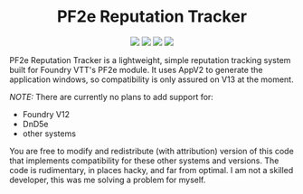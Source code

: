 <h1 align="center">PF2e Reputation Tracker</h1>

<p align="center">
    <img src="https://img.shields.io/badge/V13-Foudry_VTT-green" />
    <img src="https://img.shields.io/badge/v7.0.6_beta-pf2e-blue" />
    <img src="https://img.shields.io/badge/module-JS-red" />
    <img src="https://img.shields.io/badge/license-MIT-purple" />
</p>

PF2e Reputation Tracker is a lightweight, simple reputation tracking system built for Foundry VTT's PF2e module. It uses AppV2 to generate the application windows, so compatibility is only assured on V13 at the moment.

_NOTE:_ There are currently no plans to add support for:
- Foundry V12
- DnD5e
- other systems

You are free to modify and redistribute (with attribution) version of this code that implements compatibility for these other systems and versions. The code is rudimentary, in places hacky, and far from optimal. I am not a skilled developer, this was me solving a problem for myself.
